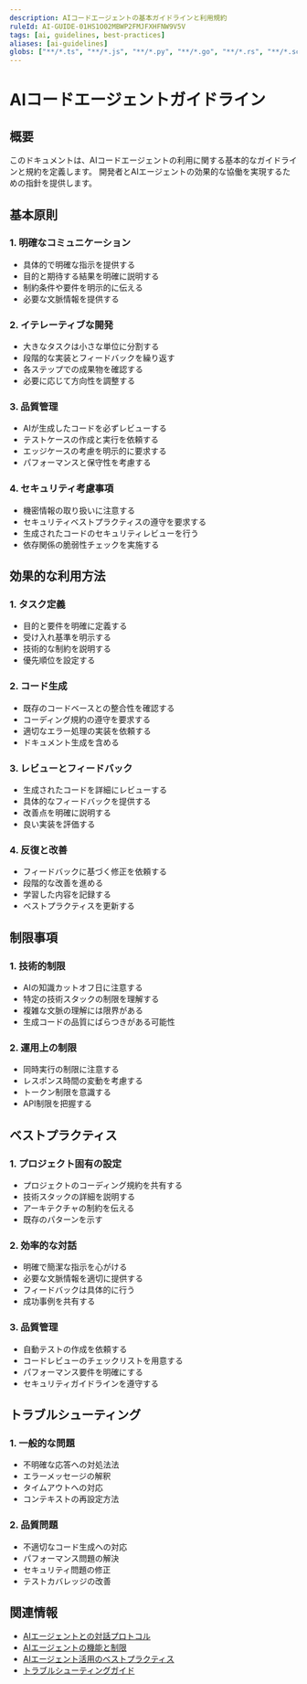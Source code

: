 ```yaml
---
description: AIコードエージェントの基本ガイドラインと利用規約
ruleId: AI-GUIDE-01HS1O02MBWP2FMJFXHFNW9V5V
tags: [ai, guidelines, best-practices]
aliases: [ai-guidelines]
globs: ["**/*.ts", "**/*.js", "**/*.py", "**/*.go", "**/*.rs", "**/*.scala", "**/*.java"]
---
```


# AIコードエージェントガイドライン

## 概要

このドキュメントは、AIコードエージェントの利用に関する基本的なガイドラインと規約を定義します。
開発者とAIエージェントの効果的な協働を実現するための指針を提供します。

## 基本原則

### 1. 明確なコミュニケーション

- 具体的で明確な指示を提供する
- 目的と期待する結果を明確に説明する
- 制約条件や要件を明示的に伝える
- 必要な文脈情報を提供する

### 2. イテレーティブな開発

- 大きなタスクは小さな単位に分割する
- 段階的な実装とフィードバックを繰り返す
- 各ステップでの成果物を確認する
- 必要に応じて方向性を調整する

### 3. 品質管理

- AIが生成したコードを必ずレビューする
- テストケースの作成と実行を依頼する
- エッジケースの考慮を明示的に要求する
- パフォーマンスと保守性を考慮する

### 4. セキュリティ考慮事項

- 機密情報の取り扱いに注意する
- セキュリティベストプラクティスの遵守を要求する
- 生成されたコードのセキュリティレビューを行う
- 依存関係の脆弱性チェックを実施する

## 効果的な利用方法

### 1. タスク定義

- 目的と要件を明確に定義する
- 受け入れ基準を明示する
- 技術的な制約を説明する
- 優先順位を設定する

### 2. コード生成

- 既存のコードベースとの整合性を確認する
- コーディング規約の遵守を要求する
- 適切なエラー処理の実装を依頼する
- ドキュメント生成を含める

### 3. レビューとフィードバック

- 生成されたコードを詳細にレビューする
- 具体的なフィードバックを提供する
- 改善点を明確に説明する
- 良い実装を評価する

### 4. 反復と改善

- フィードバックに基づく修正を依頼する
- 段階的な改善を進める
- 学習した内容を記録する
- ベストプラクティスを更新する

## 制限事項

### 1. 技術的制限

- AIの知識カットオフ日に注意する
- 特定の技術スタックの制限を理解する
- 複雑な文脈の理解には限界がある
- 生成コードの品質にばらつきがある可能性

### 2. 運用上の制限

- 同時実行の制限に注意する
- レスポンス時間の変動を考慮する
- トークン制限を意識する
- API制限を把握する

## ベストプラクティス

### 1. プロジェクト固有の設定

- プロジェクトのコーディング規約を共有する
- 技術スタックの詳細を説明する
- アーキテクチャの制約を伝える
- 既存のパターンを示す

### 2. 効率的な対話

- 明確で簡潔な指示を心がける
- 必要な文脈情報を適切に提供する
- フィードバックは具体的に行う
- 成功事例を共有する

### 3. 品質管理

- 自動テストの作成を依頼する
- コードレビューのチェックリストを用意する
- パフォーマンス要件を明確にする
- セキュリティガイドラインを遵守する

## トラブルシューティング

### 1. 一般的な問題

- 不明確な応答への対処法法
- エラーメッセージの解釈
- タイムアウトへの対応
- コンテキストの再設定方法

### 2. 品質問題

- 不適切なコード生成への対応
- パフォーマンス問題の解決
- セキュリティ問題の修正
- テストカバレッジの改善

## 関連情報

- [AIエージェントとの対話プロトコル](interaction.md)
- [AIエージェントの機能と制限](capabilities.md)
- [AIエージェント活用のベストプラクティス](best-practices.md)
- [トラブルシューティングガイド](troubleshooting.md)